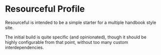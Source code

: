 # Resourceful Profile

Resourceful is intended to be a simple starter for a multiple handbook style site.

The initial build is quite specific (and opinionated), though it should be highly configurable from that point, without too many custom interdependencies.